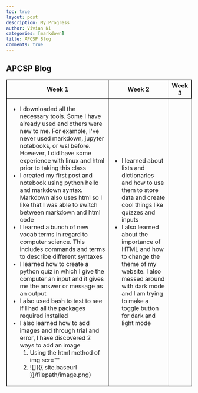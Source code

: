 ```yaml
---
toc: true
layout: post
description: My Progress
author: Vivian Ni
categories: [markdown]
title: APCSP Blog 
comments: true
---
```

<html>
<style>
table, th, td {
  border:1px solid black;
}
</style>
<body>

<h2>APCSP Blog</h2>

<table style="width:100%">
  <tr>
    <th>Week 1</th>
    <th>Week 2</th>
    <th>Week 3</th>
  </tr>
  
  <tr>
    <td>
        <ul>
            <li>I downloaded all the necessary tools. Some I have already used and others were new to me. For example, I've never used markdown, jupyter notebooks, or wsl before. However, I did have some experience with linux and html prior to taking this class</li>
            <li>I created my first post and notebook using python hello and markdown syntax. Markdown also uses html so I like that I was able to switch between markdown and html code</li>
            <li>I learned a bunch of new vocab terms in regard to computer science. This includes commands and terms to describe different syntaxes</li>
            <li>I learned how to create a python quiz in which I give the computer an input and it gives me the answer or message as an output</li>
            <li>I also used bash to test to see if I had all the packages required installed</li>
            <li>I also learned how to add images and through trial and error, I have discovered 2 ways to add an image
                <ol>
                    <li>Using the html method of img scr=""</li>
                    <li>![]({{ site.baseurl }}/filepath/image.png) </li>
                </ol>
            </li>
        </ul>
    </td>
    <td>
        <ul>
            <li>I learned about lists and dictionaries and how to use them to store data and create cool things like quizzes and inputs</li>
            <li>I also learned about the importance of HTML and how to change the theme of my website. I also messed around with dark mode and I am trying to make a toggle button for dark and light mode</li>
        </ul>
    </td>
  </tr>
</table>

</body>
</html>